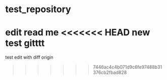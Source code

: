 # test_repository
edit read me
<<<<<<< HEAD
new test gitttt
=======
test edit with diff origin
>>>>>>> 7446ac4c4b071d9c6fe97488b31376cb2fbad828
